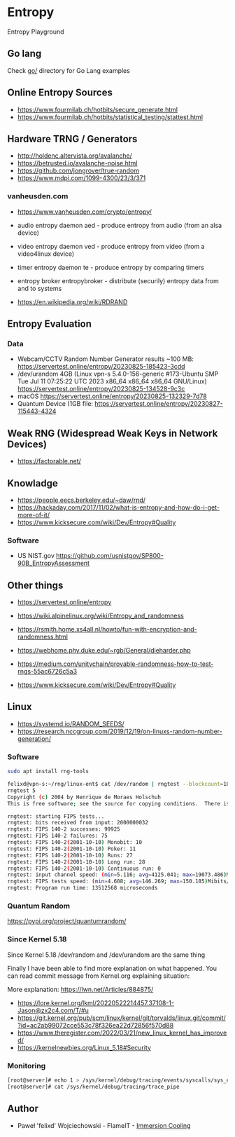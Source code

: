 # Entropy

Entropy Playground

## Go lang

Check [go/](go/) directory for Go Lang examples

## Online Entropy Sources

* https://www.fourmilab.ch/hotbits/secure_generate.html
* https://www.fourmilab.ch/hotbits/statistical_testing/stattest.html

## Hardware TRNG / Generators

* http://holdenc.altervista.org/avalanche/
* https://betrusted.io/avalanche-noise.html
* https://github.com/jongrover/true-random
* https://www.mdpi.com/1099-4300/23/3/371

### vanheusden.com

* https://www.vanheusden.com/crypto/entropy/

* audio entropy daemon   aed - produce entropy from audio (from an alsa device)
* video entropy daemon   ved - produce entropy from video (from a video4linux device)
* timer entropy daemon   te - produce entropy by comparing timers
* entropy broker   entropybroker - distribute (securily) entropy data from and to systems

* https://en.wikipedia.org/wiki/RDRAND

## Entropy Evaluation

### Data

* Webcam/CCTV Random Number Generator results ~100 MB: https://servertest.online/entropy/20230825-185423-3cdd
* /dev/urandom 4GB (Linux vpn-s 5.4.0-156-generic #173-Ubuntu SMP Tue Jul 11 07:25:22 UTC 2023 x86_64 x86_64 x86_64 GNU/Linux) https://servertest.online/entropy/20230825-134528-9c3c
* macOS https://servertest.online/entropy/20230825-132329-7d78
* Quantum Device (1GB file: https://servertest.online/entropy/20230827-115443-4324

## Weak RNG (Widespread Weak Keys in Network Devices)

* https://factorable.net/

## Knowladge

* https://people.eecs.berkeley.edu/~daw/rnd/
* https://hackaday.com/2017/11/02/what-is-entropy-and-how-do-i-get-more-of-it/
* https://www.kicksecure.com/wiki/Dev/Entropy#Quality

### Software

* US NIST.gov https://github.com/usnistgov/SP800-90B_EntropyAssessment

## Other things

* https://servertest.online/entropy
* https://wiki.alpinelinux.org/wiki/Entropy_and_randomness
* https://rsmith.home.xs4all.nl/howto/fun-with-encryption-and-randomness.html
* https://webhome.phy.duke.edu/~rgb/General/dieharder.php
* https://medium.com/unitychain/provable-randomness-how-to-test-rngs-55ac6726c5a3

* https://www.kicksecure.com/wiki/Dev/Entropy#Quality

## Linux

* https://systemd.io/RANDOM_SEEDS/
* https://research.nccgroup.com/2019/12/19/on-linuxs-random-number-generation/

### Software

```bash
sudo apt install rng-tools
```

```bash
felixd@vpn-s:~/rng/linux-ent$ cat /dev/random | rngtest --blockcount=100000
rngtest 5
Copyright (c) 2004 by Henrique de Moraes Holschuh
This is free software; see the source for copying conditions.  There is NO warranty; not even for MERCHANTABILITY or FITNESS FOR A PARTICULAR PURPOSE.

rngtest: starting FIPS tests...
rngtest: bits received from input: 2000000032
rngtest: FIPS 140-2 successes: 99925
rngtest: FIPS 140-2 failures: 75
rngtest: FIPS 140-2(2001-10-10) Monobit: 10
rngtest: FIPS 140-2(2001-10-10) Poker: 11
rngtest: FIPS 140-2(2001-10-10) Runs: 27
rngtest: FIPS 140-2(2001-10-10) Long run: 28
rngtest: FIPS 140-2(2001-10-10) Continuous run: 0
rngtest: input channel speed: (min=5.116; avg=4125.041; max=19073.486)Mibits/s
rngtest: FIPS tests speed: (min=4.608; avg=146.269; max=150.185)Mibits/s
rngtest: Program run time: 13512568 microseconds
```

### Quantum Random

https://pypi.org/project/quantumrandom/

### Since Kernel 5.18

Since Kernel 5.18 /dev/random and /dev/urandom are the same thing

Finally I have been able to find more explanation on what happened. You can read commit message from Kernel.org explaining situation:

More explanation: https://lwn.net/Articles/884875/

* https://lore.kernel.org/lkml/20220522214457.37108-1-Jason@zx2c4.com/T/#u
* https://git.kernel.org/pub/scm/linux/kernel/git/torvalds/linux.git/commit/?id=ac2ab99072cce553c78f326ea22d72856f570d88
* https://www.theregister.com/2022/03/21/new_linux_kernel_has_improved/
* https://kernelnewbies.org/Linux_5.18#Security

### Monitoring

```bash
[root@server]# echo 1 > /sys/kernel/debug/tracing/events/syscalls/sys_enter_getrandom/enable
[root@server]# cat /sys/kernel/debug/tracing/trace_pipe 
```

## Author

 * Paweł 'felixd' Wojciechowski - FlameIT - [Immersion Cooling](https://flameit.io)
